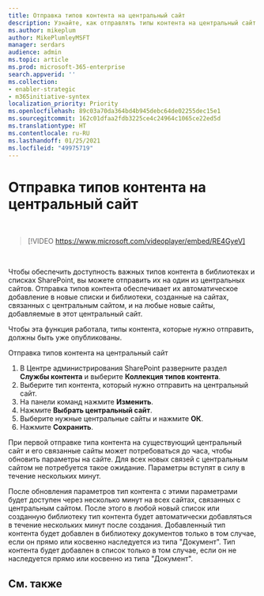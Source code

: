 ```yaml
---
title: Отправка типов контента на центральный сайт
description: Узнайте, как отправлять типы контента на центральный сайт
ms.author: mikeplum
author: MikePlumleyMSFT
manager: serdars
audience: admin
ms.topic: article
ms.prod: microsoft-365-enterprise
search.appverid: ''
ms.collection:
- enabler-strategic
- m365initiative-syntex
localization_priority: Priority
ms.openlocfilehash: 89c03a70da364bd4b945debc64de02255dec15e1
ms.sourcegitcommit: 162c01dfaa2fdb3225ce4c24964c1065ce22ed5d
ms.translationtype: HT
ms.contentlocale: ru-RU
ms.lasthandoff: 01/25/2021
ms.locfileid: "49975719"
---
```

# <a name="push-content-types-to-a-hub"></a>Отправка типов контента на центральный сайт

</br>

> [!VIDEO https://www.microsoft.com/videoplayer/embed/RE4GyeV]  

</br>


Чтобы обеспечить доступность важных типов контента в библиотеках и списках SharePoint, вы можете отправить их на один из центральных сайтов. Отправка типов контента обеспечивает их автоматическое добавление в новые списки и библиотеки, созданные на сайтах, связанных с центральным сайтом, и на любые новые сайты, добавляемые в этот центральный сайт.

Чтобы эта функция работала, типы контента, которые нужно отправить, должны быть уже опубликованы.

Отправка типов контента на центральный сайт

1. В Центре администрирования SharePoint разверните раздел **Службы контента** и выберите **Коллекция типов контента**.
2. Выберите тип контента, который нужно отправить на центральный сайт.
3. На панели команд нажмите **Изменить**.
4. Нажмите **Выбрать центральный сайт**.
5. Выберите нужные центральные сайты и нажмите **ОК**.
6. Нажмите **Сохранить**.

При первой отправке типа контента на существующий центральный сайт и его связанные сайты может потребоваться до часа, чтобы обновить параметры на сайте. Для всех новых связей с центральным сайтом не потребуется такое ожидание. Параметры вступят в силу в течение нескольких минут.

После обновления параметров тип контента с этими параметрами будет доступен через несколько минут на всех сайтах, связанных с центральным сайтом. После этого в любой новый список или созданную библиотеку тип контента будет автоматически добавляться в течение нескольких минут после создания. Добавленный тип контента будет добавлен в библиотеку документов только в том случае, если он прямо или косвенно наследуется из типа "Документ". Тип контента будет добавлен в список только в том случае, если он не наследуется прямо или косвенно из типа "Документ".

## <a name="see-also"></a>См. также
